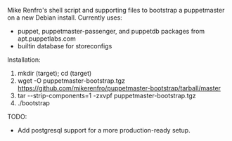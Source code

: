 Mike Renfro's shell script and supporting files to bootstrap a
puppetmaster on a new Debian install. Currently uses:

  * puppet, puppetmaster-passenger, and puppetdb packages from apt.puppetlabs.com
  * builtin database for storeconfigs

Installation:

  1. mkdir (target); cd (target)
  2. wget -O puppetmaster-bootstrap.tgz https://github.com/mikerenfro/puppetmaster-bootstrap/tarball/master
  3. tar --strip-components=1 -zxvpf puppetmaster-bootstrap.tgz 
  4. ./bootstrap

TODO:

  * Add postgresql support for a more production-ready setup.
